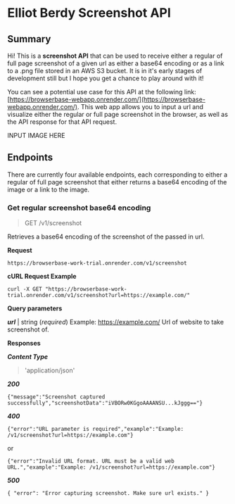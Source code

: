 # Elliot Berdy Screenshot API

## Summary

Hi! This is a **screenshot API** that can be used to receive either a regular of full page screenshot of a given url as either a base64 encoding or as a link to a .png file stored in an AWS S3 bucket. It is in it's early stages of development still but I hope you get a chance to play around with it!

You can see a potential use case for this API at the following link: [https://browserbase-webapp.onrender.com/](https://browserbase-webapp.onrender.com/). This web app allows you to input a url and visualize either the regular or full page screenshot in the browser, as well as the API response for that API request.

INPUT IMAGE HERE

## Endpoints

There are currently four available endpoints, each corresponding to either a regular of full page screenshot that either returns a base64 encoding of the image or a link to the image.

### Get regular screenshot base64 encoding

> GET /v1/screenshot

Retrieves a base64 encoding of the screenshot of the passed in url.

**Request**

    https://browserbase-work-trial.onrender.com/v1/screenshot

**cURL Request Example**

    curl -X GET "https://browserbase-work-trial.onrender.com/v1/screenshot?url=https://example.com/"

**Query parameters**

**_url_** | string (_required_)
Example: https://example.com/
Url of website to take screenshot of.

**Responses**

**_Content Type_**

> 'application/json'

**_200_**

    {"message":"Screenshot captured successfully","screenshotData":"iVBORw0KGgoAAAANSU...kJggg=="}

**_400_**

    {"error":"URL parameter is required","example":"Example: /v1/screenshot?url=https://example.com"}

or

    {"error":"Invalid URL format. URL must be a valid web URL.","example":"Example: /v1/screenshot?url=https://example.com"}

**_500_**

    { "error": "Error capturing screenshot. Make sure url exists." }
